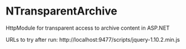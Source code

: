 NTransparentArchive
===================

HttpModule for transparent access to archive content in ASP.NET

URLs to try after run:
http://localhost:9477/scripts/jquery-1.10.2.min.js
